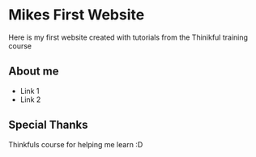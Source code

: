 # Mikes First Website

Here is my first website created with tutorials from the Thinikful training course

## About me

* Link 1
* Link 2

## Special Thanks

Thinkfuls course for helping me learn :D